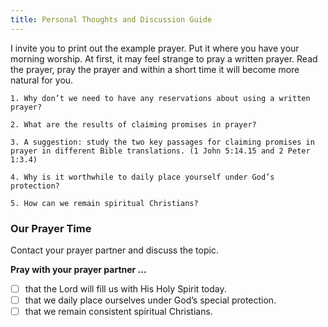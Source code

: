 ```yaml
---
title: Personal Thoughts and Discussion Guide
---
```


I invite you to print out the example prayer. Put it where you have your morning worship. At first, it may feel strange to pray a written prayer. Read the prayer, pray the prayer and within a short time it will become more natural for you.

`1. Why don’t we need to have any reservations about using a written prayer?`

`2. What are the results of claiming promises in prayer?`

`3. A suggestion: study the two key passages for claiming promises in prayer in different Bible translations. (1 John 5:14.15 and 2 Peter 1:3.4)`

`4. Why is it worthwhile to daily place yourself under God’s protection?`

`5. How can we remain spiritual Christians?`

### Our Prayer Time

Contact your prayer partner and discuss the topic.

**Pray with your prayer partner ...**

- [ ] that the Lord will fill us with His Holy Spirit today.
- [ ] that we daily place ourselves under God’s special protection.
- [ ] that we remain consistent spiritual Christians.